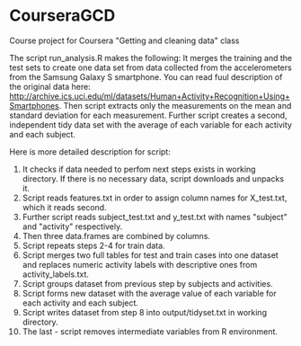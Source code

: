 CourseraGCD
===========

Course project for Coursera "Getting and cleaning data" class

The script run_analysis.R makes the following:
It merges the training and the test sets to create one data set from data collected from the accelerometers from the Samsung Galaxy S smartphone. 
You can read fuul description of the original data here: http://archive.ics.uci.edu/ml/datasets/Human+Activity+Recognition+Using+Smartphones.
Then script extracts only the measurements on the mean and standard deviation for each measurement. 
Further script creates a second, independent tidy data set with the average of each variable for each activity and each subject.

Here is more detailed description for script:

1. It checks if data needed to perfom next steps exists in working directory. If there is no necessary data, script downloads and unpacks it.
2. Script reads features.txt in order to assign column names for X_test.txt, which it reads second.
3. Further script reads subject_test.txt and y_test.txt with names "subject" and "activity" respectively.
4. Then three data.frames are combined by columns.
5. Script repeats steps 2-4 for train data.
6. Script merges two full tables for test and train cases into one dataset and replaces numeric activity labels with descriptive ones from activity_labels.txt.
7. Script groups dataset from previous step by subjects and activities.
8. Script forms new dataset with the average value of each variable for each activity and each subject.
9. Script writes dataset from step 8 into output/tidyset.txt in working directory.
10. The last - script removes intermediate variables from R environment.
